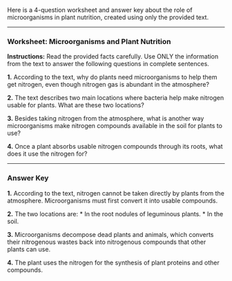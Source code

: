 Here is a 4-question worksheet and answer key about the role of microorganisms in plant nutrition, created using only the provided text.

---

### **Worksheet: Microorganisms and Plant Nutrition**

**Instructions:** Read the provided facts carefully. Use ONLY the information from the text to answer the following questions in complete sentences.

**1.** According to the text, why do plants need microorganisms to help them get nitrogen, even though nitrogen gas is abundant in the atmosphere?

**2.** The text describes two main locations where bacteria help make nitrogen usable for plants. What are these two locations?

**3.** Besides taking nitrogen from the atmosphere, what is another way microorganisms make nitrogen compounds available in the soil for plants to use?

**4.** Once a plant absorbs usable nitrogen compounds through its roots, what does it use the nitrogen for?

---

### **Answer Key**

**1.** According to the text, nitrogen cannot be taken directly by plants from the atmosphere. Microorganisms must first convert it into usable compounds.

**2.** The two locations are:
    *   In the root nodules of leguminous plants.
    *   In the soil.

**3.** Microorganisms decompose dead plants and animals, which converts their nitrogenous wastes back into nitrogenous compounds that other plants can use.

**4.** The plant uses the nitrogen for the synthesis of plant proteins and other compounds.